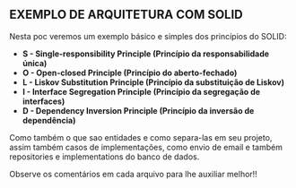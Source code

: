 ## EXEMPLO DE ARQUITETURA COM SOLID

Nesta poc veremos um exemplo básico e simples dos princípios do SOLID:

- **S - Single-responsibility Principle (Princípio da responsabilidade única)**
- **O - Open-closed Principle (Princípio do aberto-fechado)**
- **L - Liskov Substitution Principle (Princípio da substituição de Liskov)**
- **I - Interface Segregation Principle (Princípio da segregação de interfaces)**
- **D - Dependency Inversion Principle (Princípio da inversão de dependência)**

Como também o que sao entidades e como separa-las em seu projeto, assim também casos de implementações, como envio de email e também repositories e implementations do banco de dados.

Observe os comentários em cada arquivo para lhe auxiliar melhor!!
